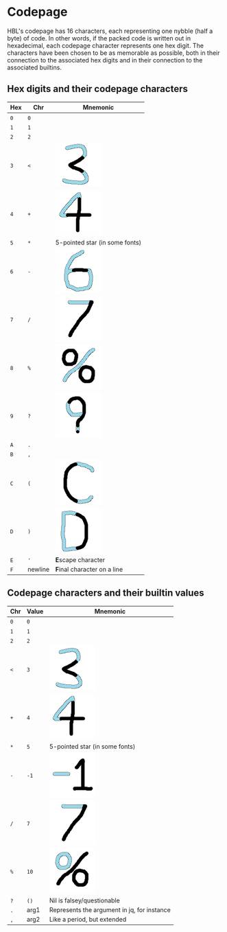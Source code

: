 # Codepage

HBL's codepage has 16 characters, each representing one nybble (half a byte) of code. In other words, if the packed code is written out in hexadecimal, each codepage character represents one hex digit. The characters have been chosen to be as memorable as possible, both in their connection to the associated hex digits and in their connection to the associated builtins.

## Hex digits and their codepage characters

| Hex | Chr | Mnemonic |
| --- | --- | -------- |
| `0` | `0` | |
| `1` | `1` | |
| `2` | `2` | |
| `3` | `<` | ![The central pointy part of 3 looks like the less than sign](./pix/3.png) |
| `4` | `+` | ![The vertical and horizontal strokes of 4 form a plus sign](./pix/4.png) |
| `5` | `*` | 5-pointed star (in some fonts) |
| `6` | `-` | ![The middle part of 6 could look like a minus sign](./pix/6.png) |
| `7` | `/` | ![The angled stroke of 7 looks like a forward slash](./pix/7.png) |
| `8` | `%` | ![The two circles in the percent sign look like an 8](./pix/8.png) |
| `9` | `?` | ![9 looks like a question mark with the top part curled all the way around](./pix/9.png) |
| `A` | `.` | |
| `B` | `,` | |
| `C` | `(` | ![C looks like an open parenthesis](./pix/C.png) |
| `D` | `)` | ![D looks like a close parenthesis with an added stroke](./pix/D.png) |
| `E` | `'` | **E**scape character |
| `F` | newline | **F**inal character on a line |

## Codepage characters and their builtin values

| Chr | Value | Mnemonic |
| --- | ----- | -------- |
| `0` | `0`   | |
| `1` | `1`   | |
| `2` | `2`   | |
| `<` | `3`   | ![The central pointy part of 3 looks like the less than sign](./pix/3.png) |
| `+` | `4`   | ![The vertical and horizontal strokes of 4 form a plus sign](./pix/4.png) |
| `*` | `5`   | 5-pointed star (in some fonts) |
| `-` | `-1`  | ![Negative 1 uses a minus sign](./pix/-1.png) |
| `/` | `7`   | ![The angled stroke of 7 looks like a forward slash](./pix/7.png) |
| `%` | `10`  | ![The stroke and bottom circle in the percent sign look like a 10](./pix/10.png) |
| `?` | `()`  | Nil is falsey/questionable |
| `.` | arg1  | Represents the argument in jq, for instance |
| `,` | arg2  | Like a period, but extended |
